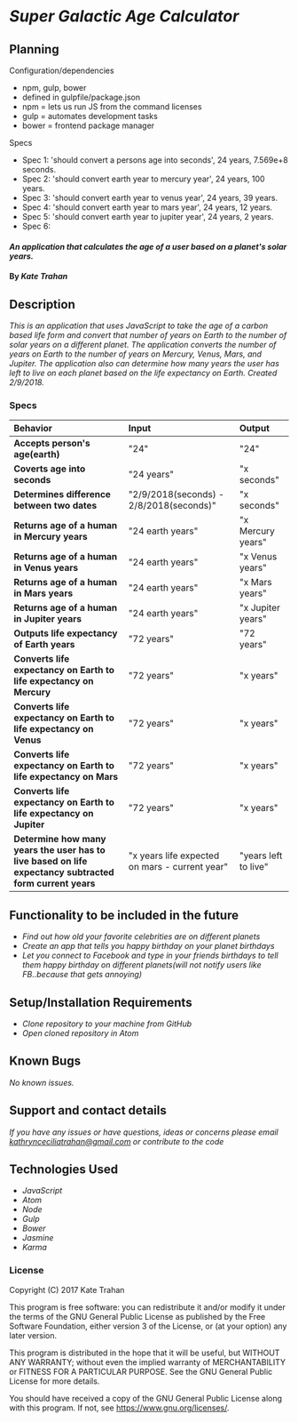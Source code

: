 # _Super Galactic Age Calculator_

## Planning

Configuration/dependencies
  * npm, gulp, bower
  * defined in gulpfile/package.json
  * npm = lets us run JS from the command licenses
  * gulp = automates development tasks
  * bower = frontend package manager

Specs
  * Spec 1: 'should convert a persons age into seconds', 24 years, 7.569e+8 seconds.
  * Spec 2: 'should convert earth year to mercury year', 24 years, 100 years.
  * Spec 3: 'should convert earth year to venus year', 24 years, 39 years.
  * Spec 4: 'should convert earth year to mars year', 24 years, 12 years.
  * Spec 5: 'should convert earth year to jupiter year', 24 years, 2 years.
  * Spec 6:



#### _An application that calculates the age of a user based on a planet's solar years._

#### By _**Kate Trahan**_

## Description

_This is an application that uses JavaScript to take the age of a carbon based life form and convert that number of years on Earth to the number of solar years on a different planet. The application converts the number of years on Earth to the number of years on Mercury, Venus, Mars, and Jupiter. The application also can determine how many years the user has left to live on each planet based on the life expectancy on Earth. Created 2/9/2018._


### Specs
| Behavior | Input | Output |
| :-------------     | :------------- | :-------------
| **Accepts person's age(earth)**| "24" | "24" |
| **Coverts age into seconds**| "24 years" | "x seconds" |
| **Determines difference between two dates**| "2/9/2018(seconds) - 2/8/2018(seconds)" | "x seconds"|
| **Returns age of a human in Mercury years** |"24 earth years"| "x Mercury years"|
| **Returns age of a human in Venus years** |"24 earth years"|"x Venus years"|
| **Returns age of a human in Mars years** | "24 earth years"| "x Mars years"|
| **Returns age of a human in Jupiter years** | "24 earth years" | "x Jupiter years"|
| **Outputs life expectancy of Earth years**| "72 years"|"72 years"|
| **Converts life expectancy on Earth to life expectancy on Mercury** | "72 years" | "x years" |
| **Converts life expectancy on Earth to life expectancy on Venus** | "72 years" | "x years" |
| **Converts life expectancy on Earth to life expectancy on Mars** | "72 years" | "x years" |
| **Converts life expectancy on Earth to life expectancy on Jupiter** | "72 years" | "x years" |
| **Determine how many years the user has to live based on life expectancy subtracted form current years** | "x years life expected on mars - current year" | "years left to live" |

## Functionality to be included in the future
* _Find out how old your favorite celebrities are on different planets_
* _Create an app that tells you happy birthday on your planet birthdays_
* _Let you connect to Facebook and type in your friends birthdays to tell them happy birthday on different planets(will not notify users like FB..because that gets annoying)_




## Setup/Installation Requirements

* _Clone repository to your machine from GitHub_
* _Open cloned repository in Atom_

## Known Bugs

_No known issues._

## Support and contact details

_If you have any issues or have questions, ideas or concerns please email kathrynceciliatrahan@gmail.com or contribute to the code_

## Technologies Used

* _JavaScript_
* _Atom_
* _Node_
* _Gulp_
* _Bower_
* _Jasmine_
* _Karma_



### License
Copyright (C) 2017 Kate Trahan

This program is free software: you can redistribute it and/or modify it under the terms of the GNU General Public License as published by the Free Software Foundation, either version 3 of the License, or (at your option) any later version.

This program is distributed in the hope that it will be useful, but WITHOUT ANY WARRANTY; without even the implied warranty of MERCHANTABILITY or FITNESS FOR A PARTICULAR PURPOSE. See the GNU General Public License for more details.

You should have received a copy of the GNU General Public License along with this program. If not, see https://www.gnu.org/licenses/.
